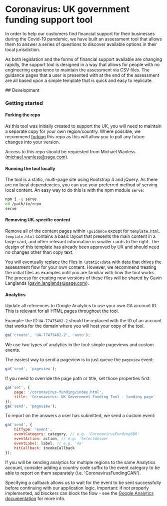 # Coronavirus: UK government funding support tool

In order to help our customers find financial support for their businesses during the Covid-19 pandemic, we have built an assessment tool that allows them to answer a series of questions to discover available options in their local jurisdiction.

As both legislation and the forms of financial support available are changing rapidly, the support tool is designed in a way that allows for people with no engineering experience to maintain the assessment via CSV files. The guidance pages that a user is presented with at the end of the assessment are all based upon a simple template that is quick and easy to replicate.

## Development

### Getting started

#### Forking the repo
As this tool was initially created to support the UK, you will need to maintain a separate copy for your own region/country. Where possible, we recommend [forking] this repo as this will allow you to pull any future changes into your version.

Access to this repo should be requested from Michael Wanless (michael.wanless@sage.com).

#### Running the tool locally

The tool is a static, multi-page site using Bootstrap 4 and jQuery. As there are no local dependencies, you can use your preferred method of serving local content. An easy way to do this is with the npm module `serve`:

```bash
npm i -g serve
cd /path/to/repo
serve
```
#### Removing UK-specific content
Remove all of the content pages within `\guidance` except for `template.html`. `template.html` contains a basic layout that presents the main content in a large card, and other relevant information in smaller cards to the right. The design of this template has already been approved by UX and should need no changes other than copy text.

You will eventually replace the files in `\static\data` with data that drives the assessment flow for your own content. However, we recommend treating the initial files as examples until you are familiar with how the tool works. The process for creating new versions of these files will be shared by Gavin Langlands (gavin.langlands@sage.com). 

#### Analytics

Update all references to Google Analytics to use your own GA account ID. This is relevant for all HTML pages throughout the tool.

Example: the ID `UA-77475402-2` should be replaced with the ID of an account that works for the domain where you will host your copy of the tool.

```javascript
ga('create', 'UA-77475402-2', 'auto');
```

We use two types of analytics in the tool: simple pageviews and custom events.

The easiest way to send a pageview is to just queue the `pageview` event:

```javascript
ga('send', 'pageview');
```

If you need to override the page path or title, set those properties first:

```javascript
ga('set', {
    page: '/coronavirus-funding/index.html', 
    title: 'Coronavirus: UK Government Funding Tool - landing page' 
});
ga('send', 'pageview');
```

To report on the answers a user has submitted, we send a custom event:

```javascript
ga('send', {
    hitType: 'event',
    eventCategory: category, // e.g. 'CoronavirusFundingGBR'
    eventAction: action, // e.g. 'SelectAnswer
    eventLabel: label, // e.g. '4a'
    hitCallback: invokeCallback
});
```

If you will be sending analytics for multiple regions to the same Analytics account, consider adding a country code suffix to the event category to be able to report on them separately (i.e. 'CoronavirusFundingCAN').

Specifying a callback allows us to wait for the event to be sent successfully before continuing with our application logic. Important: if not properly implemented, ad blockers can block the flow - see the [Google Analytics documentation] for more info.

[forking]: https://help.github.com/en/github/getting-started-with-github/fork-a-repo
[Google Analytics documentation]: https://developers.google.com/analytics/devguides/collection/analyticsjs/sending-hits#handling_timeouts
